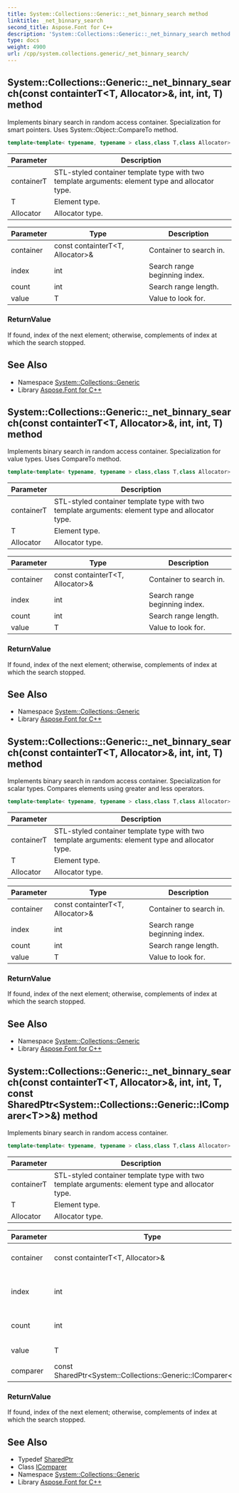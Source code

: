 ```yaml
---
title: System::Collections::Generic::_net_binnary_search method
linktitle: _net_binnary_search
second_title: Aspose.Font for C++
description: 'System::Collections::Generic::_net_binnary_search method. Implements binary search in random access container. Specialization for smart pointers. Uses System::Object::CompareTo method in C++.'
type: docs
weight: 4900
url: /cpp/system.collections.generic/_net_binnary_search/
---
```

## System::Collections::Generic::_net_binnary_search(const containterT\<T, Allocator\>\&, int, int, T) method


Implements binary search in random access container. Specialization for smart pointers. Uses System::Object::CompareTo method.

```cpp
template<template< typename, typename > class,class T,class Allocator> std::enable_if<IsSmartPtr<T>::value, int>::type System::Collections::Generic::_net_binnary_search(const containterT<T, Allocator> &container, int index, int count, T value)
```


| Parameter | Description |
| --- | --- |
| containerT | STL-styled container template type with two template arguments: element type and allocator type. |
| T | Element type. |
| Allocator | Allocator type. |

| Parameter | Type | Description |
| --- | --- | --- |
| container | const containterT\<T, Allocator\>\& | Container to search in. |
| index | int | Search range beginning index. |
| count | int | Search range length. |
| value | T | Value to look for. |

### ReturnValue

If found, index of the next element; otherwise, complements of index at which the search stopped.

## See Also

* Namespace [System::Collections::Generic](../)
* Library [Aspose.Font for C++](../../)
## System::Collections::Generic::_net_binnary_search(const containterT\<T, Allocator\>\&, int, int, T) method


Implements binary search in random access container. Specialization for value types. Uses CompareTo method.

```cpp
template<template< typename, typename > class,class T,class Allocator> std::enable_if<!IsSmartPtr<T>::value &&!std::is_scalar<T>::value, int>::type System::Collections::Generic::_net_binnary_search(const containterT<T, Allocator> &container, int index, int count, T value)
```


| Parameter | Description |
| --- | --- |
| containerT | STL-styled container template type with two template arguments: element type and allocator type. |
| T | Element type. |
| Allocator | Allocator type. |

| Parameter | Type | Description |
| --- | --- | --- |
| container | const containterT\<T, Allocator\>\& | Container to search in. |
| index | int | Search range beginning index. |
| count | int | Search range length. |
| value | T | Value to look for. |

### ReturnValue

If found, index of the next element; otherwise, complements of index at which the search stopped.

## See Also

* Namespace [System::Collections::Generic](../)
* Library [Aspose.Font for C++](../../)
## System::Collections::Generic::_net_binnary_search(const containterT\<T, Allocator\>\&, int, int, T) method


Implements binary search in random access container. Specialization for scalar types. Compares elements using greater and less operators.

```cpp
template<template< typename, typename > class,class T,class Allocator> std::enable_if<std::is_scalar<T>::value, int>::type System::Collections::Generic::_net_binnary_search(const containterT<T, Allocator> &container, int index, int count, T value)
```


| Parameter | Description |
| --- | --- |
| containerT | STL-styled container template type with two template arguments: element type and allocator type. |
| T | Element type. |
| Allocator | Allocator type. |

| Parameter | Type | Description |
| --- | --- | --- |
| container | const containterT\<T, Allocator\>\& | Container to search in. |
| index | int | Search range beginning index. |
| count | int | Search range length. |
| value | T | Value to look for. |

### ReturnValue

If found, index of the next element; otherwise, complements of index at which the search stopped.

## See Also

* Namespace [System::Collections::Generic](../)
* Library [Aspose.Font for C++](../../)
## System::Collections::Generic::_net_binnary_search(const containterT\<T, Allocator\>\&, int, int, T, const SharedPtr\<System::Collections::Generic::IComparer\<T\>\>\&) method


Implements binary search in random access container.

```cpp
template<template< typename, typename > class,class T,class Allocator> int System::Collections::Generic::_net_binnary_search(const containterT<T, Allocator> &container, int index, int count, T value, const SharedPtr<System::Collections::Generic::IComparer<T>> &comparer)
```


| Parameter | Description |
| --- | --- |
| containerT | STL-styled container template type with two template arguments: element type and allocator type. |
| T | Element type. |
| Allocator | Allocator type. |

| Parameter | Type | Description |
| --- | --- | --- |
| container | const containterT\<T, Allocator\>\& | Container to search in. |
| index | int | Search range beginning index. |
| count | int | Search range length. |
| value | T | Value to look for. |
| comparer | const SharedPtr\<System::Collections::Generic::IComparer\<T\>\>\& | [Comparer](../comparer/) object. |

### ReturnValue

If found, index of the next element; otherwise, complements of index at which the search stopped.

## See Also

* Typedef [SharedPtr](../../system/sharedptr/)
* Class [IComparer](../icomparer/)
* Namespace [System::Collections::Generic](../)
* Library [Aspose.Font for C++](../../)
